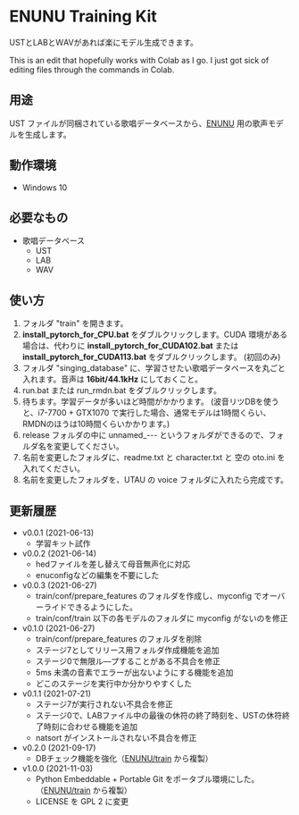 # ENUNU Training Kit

USTとLABとＷAVがあれば楽にモデル生成できます。

This is an edit that hopefully works with Colab as I go. I just got sick of editing files through the commands in Colab.

## 用途

UST ファイルが同梱されている歌唱データベースから、[ENUNU](https://github.com/oatsu-gh/ENUNU) 用の歌声モデルを生成します。

## 動作環境

- Windows 10

## 必要なもの

- 歌唱データベース
  - UST
  - LAB
  - WAV

## 使い方

1. フォルダ "train" を開きます。
2. **install_pytorch_for_CPU.bat** をダブルクリックします。CUDA 環境がある場合は、代わりに **install_pytorch_for_CUDA102.bat** または **install_pytorch_for_CUDA113.bat** をダブルクリックします。 (初回のみ)
3. フォルダ "singing_database" に、学習させたい歌唱データベースを丸ごと入れます。音声は **16bit/44.1kHz** にしておくこと。
4. run.bat または run_rmdn.bat をダブルクリックします。
5. 待ちます。学習データが多いほど時間がかかります。 (波音リツDBを使うと、i7-7700 + GTX1070 で実行した場合、通常モデルは1時間くらい、RMDNのほうは10時間くらいかかります。)
6. release フォルダの中に unnamed_--- というフォルダができるので、フォルダ名を変更してください。
7. 名前を変更したフォルダに、readme.txt と character.txt と 空の oto.ini を入れてください。
8. 名前を変更したフォルダを、UTAU の voice フォルダに入れたら完成です。

## 更新履歴

- v0.0.1 (2021-06-13)
  - 学習キット試作
- v0.0.2 (2021-06-14)
  - hedファイルを差し替えて母音無声化に対応
  - enuconfigなどの編集を不要にした
- v0.0.3 (2021-06-27)
  - train/conf/prepare_features のフォルダを作成し、myconfig でオーバーライドできるようにした。
  - train/conf/train 以下の各モデルのフォルダに myconfig がないのを修正
- v0.1.0 (2021-06-27)
  - train/conf/prepare_features のフォルダを削除
  - ステージ7としてリリース用フォルダ作成機能を追加
  - ステージ0で無限ル―プすることがある不具合を修正
  - 5ms 未満の音素でエラーが出ないようにする機能を追加
  - どこのステージを実行中か分かりやすくした
- v0.1.1 (2021-07-21)
  - ステージ7が実行されない不具合を修正
  - ステージ0で、LABファイル中の最後の休符の終了時刻を、USTの休符終了時刻に合わせる機能を追加
  - natsort がインストールされない不具合を修正
- v0.2.0 (2021-09-17)
  - DBチェック機能を強化（[ENUNU/train](https://github.com/oatsu-gh/ENUNU/tree/main/train) から複製）
- v1.0.0 (2021-11-03)
  - Python Embeddable + Portable Git をポータブル環境にした。（[ENUNU/train](https://github.com/oatsu-gh/ENUNU/tree/main/train) から複製）
  - LICENSE を GPL 2 に変更
